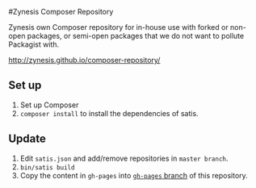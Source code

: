 #Zynesis Composer Repository

Zynesis own Composer repository for in-house use with forked or non-open packages, or semi-open packages that we do not want to pollute Packagist with.

http://zynesis.github.io/composer-repository/

## Set up

1. Set up Composer
1. `composer install` to install the dependencies of satis.

## Update

1. Edit `satis.json` and add/remove repositories in `master branch`.
2. `bin/satis build`
3. Copy the content in `gh-pages` into [`gh-pages` branch](https://github.com/zynesis/composer-repository/tree/gh-pages) of this repository.
